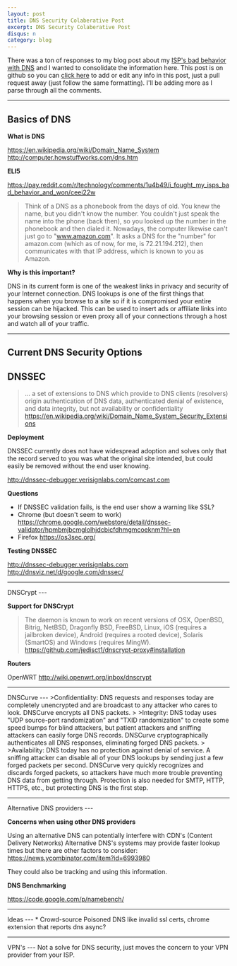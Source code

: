 ```yaml
---
layout: post
title: DNS Security Colaberative Post
excerpt: DNS Security Colaberative Post
disqus: n
category: blog
---
```

There was a ton of responses to my blog post about my [ISP's bad behavior with DNS](http://erichelgeson.github.io/blog/2013/12/31/i-fought-my-isps-bad-behavior-and-won/) and I wanted to consolidate the information here. This post is on github so you can [click here](https://github.com/erichelgeson/erichelgeson.github.com/blob/master/_posts/2014-01-02-dns-security-colaberative-post.markdown) to add or edit any info in this post, just a pull request away (just follow the same formatting). I'll be adding more as I parse through all the comments.
<hr/>

Basics of DNS
--
**What is DNS**

<https://en.wikipedia.org/wiki/Domain_Name_System>
<http://computer.howstuffworks.com/dns.htm>

**ELI5**

<https://pay.reddit.com/r/technology/comments/1u4b49/i_fought_my_isps_bad_behavior_and_won/ceei22w>
>Think of a DNS as a phonebook from the days of old. You knew the name, but you didn't know the number. You couldn't just speak the name into the phone (back then), so you looked up the number in the phonebook and then dialed it. Nowadays, the computer likewise can't just go to "www.amazon.com". It asks a DNS for the "number" for amazon.com (which as of now, for me, is 72.21.194.212), then communicates with that IP address, which is known to you as Amazon.

**Why is this important?**

DNS in its current form is one of the weakest links in privacy and security of your Internet connection. DNS lookups is one of the first things that happens when you browse to a site so if it is compromised your entire session can be hijacked. This can be used to insert ads or affiliate links into your browsing session or even proxy all of your connections through a host and watch all of your traffic.
<hr/>

Current DNS Security Options
--
DNSSEC
---
> ... a set of extensions to DNS which provide to DNS clients (resolvers) origin authentication of DNS data, authenticated denial of existence, and data integrity, but not availability or confidentiality
<https://en.wikipedia.org/wiki/Domain_Name_System_Security_Extensions>


**Deployment**

DNSSEC currently does not have widespread adoption and solves only that the record served to you was what the original site intended, but could easily be removed without the end user knowing.

<http://dnssec-debugger.verisignlabs.com/comcast.com>

**Questions**

* If DNSSEC validation fails, is the end user show a warning like SSL?
 * Chrome (but doesn't seem to work) <https://chrome.google.com/webstore/detail/dnssec-validator/hpmbmjbcmglolhjdcbicfdhmgmcoeknm?hl=en>
 * Firefox <https://os3sec.org/>

**Testing DNSSEC**

<http://dnssec-debugger.verisignlabs.com>
<http://dnsviz.net/d/google.com/dnssec/>

<hr/>
DNSCrypt
---
<https://DNSCrypt.org>
<https://www.opendns.com/technology/dnscrypt/>

**Support for DNSCrypt**

>The daemon is known to work on recent versions of OSX, OpenBSD, Bitrig, NetBSD, Dragonfly BSD, FreeBSD, Linux, iOS (requires a jailbroken device), Android (requires a rooted device), Solaris (SmartOS) and Windows (requires MingW).
<https://github.com/jedisct1/dnscrypt-proxy#installation>

**Routers**

OpenWRT <http://wiki.openwrt.org/inbox/dnscrypt>

<hr/>
DNSCurve
---
<http://dnscurve.org/>
>Confidentiality: DNS requests and responses today are completely unencrypted and are broadcast to any attacker who cares to look. DNSCurve encrypts all DNS packets.
>
>Integrity: DNS today uses "UDP source-port randomization" and "TXID randomization" to create some speed bumps for blind attackers, but patient attackers and sniffing attackers can easily forge DNS records. DNSCurve cryptographically authenticates all DNS responses, eliminating forged DNS packets.
>
>Availability: DNS today has no protection against denial of service. A sniffing attacker can disable all of your DNS lookups by sending just a few forged packets per second. DNSCurve very quickly recognizes and discards forged packets, so attackers have much more trouble preventing DNS data from getting through. Protection is also needed for SMTP, HTTP, HTTPS, etc., but protecting DNS is the first step.

<hr/>
Alternative DNS providers
---
<https://developers.google.com/speed/public-dns/>
<http://www.opendns.com/>

**Concerns when using other DNS providers**

Using an alternative DNS can potentially interfere with CDN's (Content Delivery Networks)
Alternative DNS's systems may provide faster lookup times but there are other factors to consider: <https://news.ycombinator.com/item?id=6993980>

They could also be tracking and using this information.

**DNS Benchmarking**

<https://code.google.com/p/namebench/>

<hr/>
Ideas
---
* Crowd-source Poisoned DNS like invalid ssl certs, chrome extension that reports dns async?

<hr/>
VPN's
---
Not a solve for DNS security, just moves the concern to your VPN provider from your ISP.

